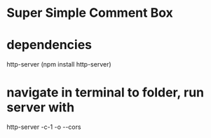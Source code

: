 # Super Simple Comment Box

# dependencies
http-server (npm install http-server)

# navigate in terminal to folder, run server with 
http-server -c-1 -o --cors
